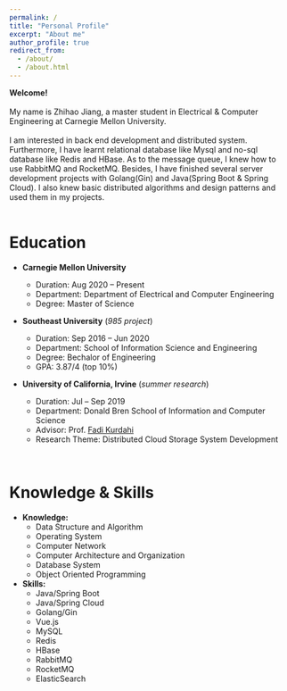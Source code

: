 ```yaml
---
permalink: /
title: "Personal Profile"
excerpt: "About me"
author_profile: true
redirect_from: 
  - /about/
  - /about.html
---
```

**Welcome!**
<br/>
<br/>
My name is Zhihao Jiang, a master student in Electrical & Computer Engineering at Carnegie Mellon University. 
<br/>
<br/>
I am interested in back end development and distributed system. Furthermore, I have learnt relational database like Mysql and no-sql database like Redis and HBase. As to the message queue, I knew how to use RabbitMQ and RocketMQ. Besides, I have finished several server development projects with Golang(Gin) and Java(Spring Boot & Spring Cloud). I also knew basic distributed algorithms and design patterns and used them in my projects.
<br/> 
<br/> 

Education
======
* **Carnegie Mellon University**
	* Duration: Aug 2020 – Present
	* Department: Department of Electrical and Computer Engineering
	* Degree: Master of Science

* **Southeast University** (<i>985 project</i>)
	* Duration: Sep 2016 – Jun 2020
	* Department: School of Information Science and Engineering
	* Degree: Bechalor of Engineering
	* GPA: 3.87/4 (top 10%)

* **University of California, Irvine** (<i>summer research</i>)
	* Duration: Jul – Sep 2019
	* Department: Donald Bren School of Information and Computer Science
	* Advisor: Prof. [Fadi Kurdahi](https://engineering.uci.edu/users/fadi-kurdahi)
	* Research Theme: Distributed Cloud Storage System Development

<br/>

Knowledge & Skills
======
* **Knowledge:**
	* Data Structure and Algorithm
	* Operating System
	* Computer Network
	* Computer Architecture and Organization
	* Database System
	* Object Oriented Programming
* **Skills:**
	* Java/Spring Boot
	* Java/Spring Cloud
	* Golang/Gin
	* Vue.js
	* MySQL
	* Redis
	* HBase
	* RabbitMQ
	* RocketMQ
	* ElasticSearch

